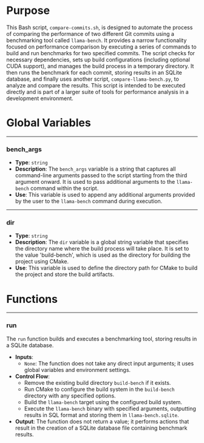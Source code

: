 # Purpose
This Bash script, `compare-commits.sh`, is designed to automate the process of comparing the performance of two different Git commits using a benchmarking tool called `llama-bench`. It provides a narrow functionality focused on performance comparison by executing a series of commands to build and run benchmarks for two specified commits. The script checks for necessary dependencies, sets up build configurations (including optional CUDA support), and manages the build process in a temporary directory. It then runs the benchmark for each commit, storing results in an SQLite database, and finally uses another script, `compare-llama-bench.py`, to analyze and compare the results. This script is intended to be executed directly and is part of a larger suite of tools for performance analysis in a development environment.
# Global Variables

---
### bench\_args
- **Type**: `string`
- **Description**: The `bench_args` variable is a string that captures all command-line arguments passed to the script starting from the third argument onward. It is used to pass additional arguments to the `llama-bench` command within the script.
- **Use**: This variable is used to append any additional arguments provided by the user to the `llama-bench` command during execution.


---
### dir
- **Type**: `string`
- **Description**: The `dir` variable is a global string variable that specifies the directory name where the build process will take place. It is set to the value 'build-bench', which is used as the directory for building the project using CMake.
- **Use**: This variable is used to define the directory path for CMake to build the project and store the build artifacts.


# Functions

---
### run
The `run` function builds and executes a benchmarking tool, storing results in a SQLite database.
- **Inputs**:
    - `None`: The function does not take any direct input arguments; it uses global variables and environment settings.
- **Control Flow**:
    - Remove the existing build directory `build-bench` if it exists.
    - Run CMake to configure the build system in the `build-bench` directory with any specified options.
    - Build the `llama-bench` target using the configured build system.
    - Execute the `llama-bench` binary with specified arguments, outputting results in SQL format and storing them in `llama-bench.sqlite`.
- **Output**: The function does not return a value; it performs actions that result in the creation of a SQLite database file containing benchmark results.


